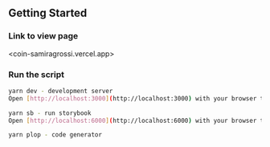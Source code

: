 ## Getting Started

### Link to view page 
<coin-samiragrossi.vercel.app>

### Run the script

```bash
yarn dev - development server
Open [http://localhost:3000](http://localhost:3000) with your browser to see the result.

yarn sb - run storybook
Open [http://localhost:6000](http://localhost:6000) with your browser to see the result.

yarn plop - code generator
```


